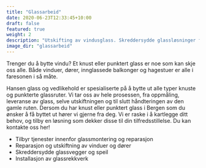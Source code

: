 ```yaml
---
title: "Glassarbeid"
date: 2020-06-23T12:33:45+10:00
draft: false
featured: true
weight: 2
description: "Utskifting av vindusglass. Skreddersydde glassløsninger for både innvendig og utvendig bruk"
image_dir: "glassarbeid"
---
```


Trenger du å bytte vindu? Et knust eller punktert glass er noe som kan skje oss alle. Både vinduer, dører, innglassede balkonger og hagestuer er alle i faresonen i så måte.

Hansen glass og vedlikehold er spesialiserte på å bytte ut alle typer knuste og punkterte glassruter. Vi tar oss av hele prosessen, fra oppmåling, leveranse av glass, selve utskiftningen og til slutt håndteringen av den gamle ruten.
Dersom du har knust eller punktert glass i Bergen som du ønsker å få byttet ut hører vi gjerne fra deg. Vi er raske i å kartlegge ditt behov, og tilby en løsning som dekker disse til din tilfredsstillelse. Du kan kontakte oss her!

- Tilbyr tjenester innenfor glassmontering og reparasjon
- Reparasjon og utskiftning av vinduer og dører
- Skreddersydde glassvegger og speil
- Installasjon av glassrekkverk
